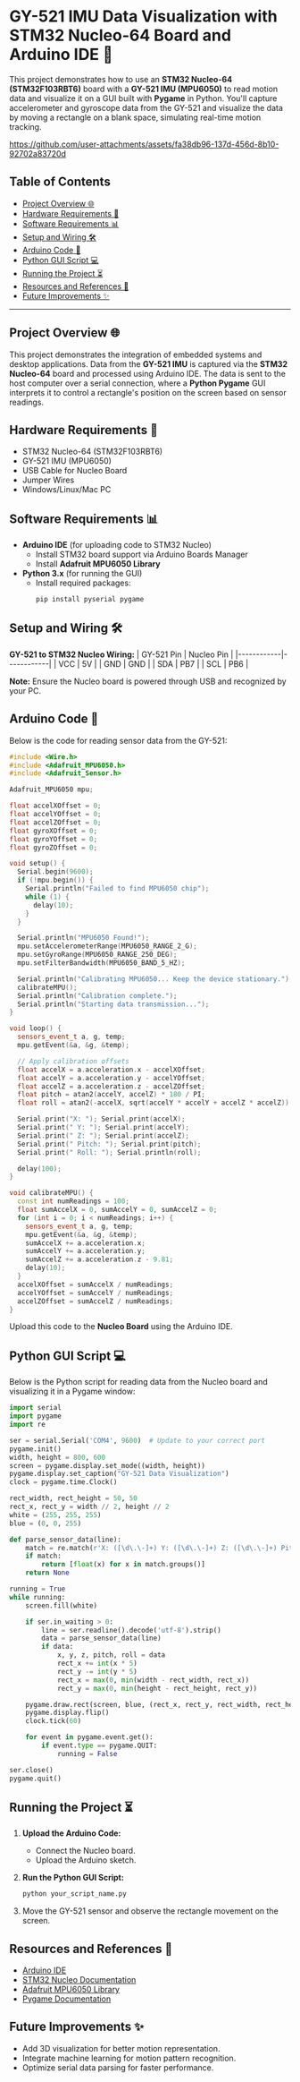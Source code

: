 # GY-521 IMU Data Visualization with STM32 Nucleo-64 Board and Arduino IDE 🚀

This project demonstrates how to use an **STM32 Nucleo-64 (STM32F103RBT6)** board with a **GY-521 IMU (MPU6050)** to read motion data and visualize it on a GUI built with **Pygame** in Python. You'll capture accelerometer and gyroscope data from the GY-521 and visualize the data by moving a rectangle on a blank space, simulating real-time motion tracking.

https://github.com/user-attachments/assets/fa38db96-137d-456d-8b10-92702a83720d

## Table of Contents
- [Project Overview 🌐](#project-overview)
- [Hardware Requirements 🔧](#hardware-requirements)
- [Software Requirements 📊](#software-requirements)
- [Setup and Wiring 🛠️](#setup-and-wiring)
- [Arduino Code 🔢](#arduino-code)
- [Python GUI Script 💻](#python-gui-script)
- [Running the Project ⏳](#running-the-project)
- [Resources and References 📖](#resources-and-references)
- [Future Improvements ✨](#future-improvements)

---

## Project Overview 🌐
This project demonstrates the integration of embedded systems and desktop applications. Data from the **GY-521 IMU** is captured via the **STM32 Nucleo-64** board and processed using Arduino IDE. The data is sent to the host computer over a serial connection, where a **Python Pygame** GUI interprets it to control a rectangle's position on the screen based on sensor readings.

## Hardware Requirements 🔧
- STM32 Nucleo-64 (STM32F103RBT6)
- GY-521 IMU (MPU6050)
- USB Cable for Nucleo Board
- Jumper Wires
- Windows/Linux/Mac PC

## Software Requirements 📊
- **Arduino IDE** (for uploading code to STM32 Nucleo)
  - Install STM32 board support via Arduino Boards Manager
  - Install **Adafruit MPU6050 Library**
- **Python 3.x** (for running the GUI)
  - Install required packages:
    ```bash
    pip install pyserial pygame
    ```

## Setup and Wiring 🛠️
**GY-521 to STM32 Nucleo Wiring:**
| GY-521 Pin | Nucleo Pin |
|------------|------------|
| VCC        | 5V       |
| GND        | GND        |
| SDA        | PB7        |
| SCL        | PB6        |

**Note:** Ensure the Nucleo board is powered through USB and recognized by your PC.

## Arduino Code 🔢
Below is the code for reading sensor data from the GY-521:
```cpp
#include <Wire.h>
#include <Adafruit_MPU6050.h>
#include <Adafruit_Sensor.h>

Adafruit_MPU6050 mpu;

float accelXOffset = 0;
float accelYOffset = 0;
float accelZOffset = 0;
float gyroXOffset = 0;
float gyroYOffset = 0;
float gyroZOffset = 0;

void setup() {
  Serial.begin(9600);
  if (!mpu.begin()) {
    Serial.println("Failed to find MPU6050 chip");
    while (1) {
      delay(10);
    }
  }

  Serial.println("MPU6050 Found!");
  mpu.setAccelerometerRange(MPU6050_RANGE_2_G);
  mpu.setGyroRange(MPU6050_RANGE_250_DEG);
  mpu.setFilterBandwidth(MPU6050_BAND_5_HZ);

  Serial.println("Calibrating MPU6050... Keep the device stationary.");
  calibrateMPU();
  Serial.println("Calibration complete.");
  Serial.println("Starting data transmission...");
}

void loop() {
  sensors_event_t a, g, temp;
  mpu.getEvent(&a, &g, &temp);

  // Apply calibration offsets
  float accelX = a.acceleration.x - accelXOffset;
  float accelY = a.acceleration.y - accelYOffset;
  float accelZ = a.acceleration.z - accelZOffset;
  float pitch = atan2(accelY, accelZ) * 180 / PI;
  float roll = atan2(-accelX, sqrt(accelY * accelY + accelZ * accelZ)) * 180 / PI;

  Serial.print("X: "); Serial.print(accelX);
  Serial.print(" Y: "); Serial.print(accelY);
  Serial.print(" Z: "); Serial.print(accelZ);
  Serial.print(" Pitch: "); Serial.print(pitch);
  Serial.print(" Roll: "); Serial.println(roll);

  delay(100);
}

void calibrateMPU() {
  const int numReadings = 100;
  float sumAccelX = 0, sumAccelY = 0, sumAccelZ = 0;
  for (int i = 0; i < numReadings; i++) {
    sensors_event_t a, g, temp;
    mpu.getEvent(&a, &g, &temp);
    sumAccelX += a.acceleration.x;
    sumAccelY += a.acceleration.y;
    sumAccelZ += a.acceleration.z - 9.81;
    delay(10);
  }
  accelXOffset = sumAccelX / numReadings;
  accelYOffset = sumAccelY / numReadings;
  accelZOffset = sumAccelZ / numReadings;
}
```
Upload this code to the **Nucleo Board** using the Arduino IDE.

## Python GUI Script 💻
Below is the Python script for reading data from the Nucleo board and visualizing it in a Pygame window:
```python
import serial
import pygame
import re

ser = serial.Serial('COM4', 9600)  # Update to your correct port
pygame.init()
width, height = 800, 600
screen = pygame.display.set_mode((width, height))
pygame.display.set_caption("GY-521 Data Visualization")
clock = pygame.time.Clock()

rect_width, rect_height = 50, 50
rect_x, rect_y = width // 2, height // 2
white = (255, 255, 255)
blue = (0, 0, 255)

def parse_sensor_data(line):
    match = re.match(r'X: ([\d\.\-]+) Y: ([\d\.\-]+) Z: ([\d\.\-]+) Pitch: ([\d\.\-]+) Roll: ([\d\.\-]+)', line)
    if match:
        return [float(x) for x in match.groups()]
    return None

running = True
while running:
    screen.fill(white)

    if ser.in_waiting > 0:
        line = ser.readline().decode('utf-8').strip()
        data = parse_sensor_data(line)
        if data:
            x, y, z, pitch, roll = data
            rect_x += int(x * 5)
            rect_y -= int(y * 5)
            rect_x = max(0, min(width - rect_width, rect_x))
            rect_y = max(0, min(height - rect_height, rect_y))

    pygame.draw.rect(screen, blue, (rect_x, rect_y, rect_width, rect_height))
    pygame.display.flip()
    clock.tick(60)

    for event in pygame.event.get():
        if event.type == pygame.QUIT:
            running = False

ser.close()
pygame.quit()
```

## Running the Project ⏳
1. **Upload the Arduino Code:**
   - Connect the Nucleo board.
   - Upload the Arduino sketch.

2. **Run the Python GUI Script:**
   ```bash
   python your_script_name.py
   ```
3. Move the GY-521 sensor and observe the rectangle movement on the screen.

## Resources and References 📖
- [Arduino IDE](https://www.arduino.cc/en/software)
- [STM32 Nucleo Documentation](https://www.st.com/en/evaluation-tools/nucleo-f103rb.html)
- [Adafruit MPU6050 Library](https://github.com/adafruit/Adafruit_MPU6050)
- [Pygame Documentation](https://www.pygame.org/docs/)

## Future Improvements ✨
- Add 3D visualization for better motion representation.
- Integrate machine learning for motion pattern recognition.
- Optimize serial data parsing for faster performance.



